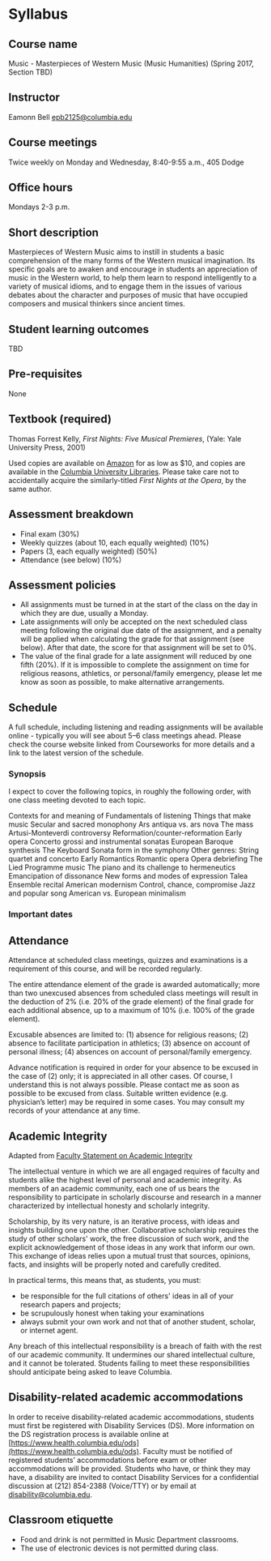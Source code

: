 # Syllabus

## Course name 

Music - Masterpieces of Western Music (Music Humanities) (Spring 2017, Section TBD)

## Instructor

Eamonn Bell <epb2125@columbia.edu>

## Course meetings

Twice weekly on Monday and Wednesday, 8:40-9:55 a.m., 405 Dodge

## Office hours

Mondays 2-3 p.m.

## Short description

Masterpieces of Western Music aims to instill in students a basic comprehension of the many forms of the Western musical imagination. Its specific goals are to awaken and encourage in students an appreciation of music in the Western world, to help them learn to respond intelligently to a variety of musical idioms, and to engage them in the issues of various debates about the character and purposes of music that have occupied composers and musical thinkers since ancient times.

## Student learning outcomes

TBD

## Pre-requisites

None

## Textbook (required)

Thomas Forrest Kelly, _First Nights: Five Musical Premieres_, (Yale: Yale University Press, 2001)

Used copies are available on [Amazon](https://www.amazon.com/gp/offer-listing/0300091052/) for as low as $10, and copies are available in the [Columbia University Libraries](https://clio.columbia.edu/catalog/2603535). Please take care not to accidentally acquire the similarly-titled _First Nights at the Opera_, by the same author.

## Assessment breakdown

- Final exam (30%)
- Weekly quizzes (about 10, each equally weighted) (10%)
- Papers (3, each equally weighted) (50%)
- Attendance (see below) (10%)

## Assessment policies

* All assignments must be turned in at the start of the class on the day in which they are due, usually a Monday.
* Late assignments will only be accepted on the next scheduled class meeting following the original due date of the assignment, and a penalty will be applied when calculating the grade for that assignment (see below). After that date, the score for that assignment will be set to 0%.
* The value of the final grade for a late assignment will reduced by one fifth (20%). If it is impossible to complete the assignment on time for religious reasons, athletics, or personal/family emergency, please let me know as soon as possible, to make alternative arrangements.

## Schedule

A full schedule, including listening and reading assignments will be available online - typically you will see about 5–6 class meetings ahead. Please check the course website linked from Courseworks for more details and a link to the latest version of the schedule.

### Synopsis

I expect to cover the following topics, in roughly the following order, with one class meeting devoted to each topic.

Contexts for and meaning of
Fundamentals of listening
Things that make music
Secular and sacred monophony
Ars antiqua vs. ars nova
The mass
Artusi-Monteverdi controversy
Reformation/counter-reformation
Early opera
Concerto grossi and instrumental sonatas
European Baroque synthesis
The Keyboard
Sonata form in the symphony
Other genres: String quartet and concerto
Early Romantics
Romantic opera
Opera debriefing
The Lied
Programme music
The piano and its challenge to hermeneutics
Emancipation of dissonance
New forms and modes of expression
Talea Ensemble recital
American modernism
Control, chance, compromise
Jazz and popular song
American vs. European minimalism

### Important dates

## Attendance

Attendance at scheduled class meetings, quizzes and examinations is a requirement of this course, and will be recorded regularly. 

The entire attendance element of the grade is awarded automatically; more than two unexcused absences from scheduled class meetings will result in the deduction of 2% (i.e. 20% of the grade element) of the final grade for each additional absence, up to a maximum of 10% (i.e. 100% of the grade element).

Excusable absences are limited to: (1) absence for religious reasons; (2) absence to facilitate participation in athletics; (3) absence on account of personal illness; (4) absences on account of personal/family emergency.

Advance notification is required in order for your absence to be excused in the case of (2) only; it is appreciated in all other cases. Of course, I understand this is not always possible. Please contact me as soon as possible to be excused from class. Suitable written evidence (e.g. physician’s letter) may be required in some cases. You may consult my records of your attendance at any time. 

## Academic Integrity
Adapted from [Faculty Statement on Academic Integrity](https://www.college.columbia.edu/academics/integrity-statement)

The intellectual venture in which we are all engaged requires of faculty and students alike the highest level of personal and academic integrity. As members of an academic community, each one of us bears the responsibility to participate in scholarly discourse and research in a manner characterized by intellectual honesty and scholarly integrity.

Scholarship, by its very nature, is an iterative process, with ideas and insights building one upon the other. Collaborative scholarship requires the study of other scholars' work, the free discussion of such work, and the explicit acknowledgement of those ideas in any work that inform our own. This exchange of ideas relies upon a mutual trust that sources, opinions, facts, and insights will be properly noted and carefully credited.

In practical terms, this means that, as students, you must:

* be responsible for the full citations of others' ideas in all of your research papers and projects;
* be scrupulously honest when taking your examinations
* always submit your own work and not that of another student, scholar, or internet agent.

Any breach of this intellectual responsibility is a breach of faith with the rest of our academic community. It undermines our shared intellectual culture, and it cannot be tolerated. Students failing to meet these responsibilities should anticipate being asked to leave Columbia.

## Disability-related academic accommodations

In order to receive disability-related academic accommodations, students must first be registered with Disability Services (DS). More information on the DS registration process is available online at [https://www.health.columbia.edu/ods](https://www.health.columbia.edu/ods). Faculty must be notified of registered students’ accommodations before exam or other accommodations will be provided. Students who have, or think they may have, a disability are invited to contact Disability Services for a confidential discussion at (212) 854-2388 (Voice/TTY) or by email at <disability@columbia.edu>.

## Classroom etiquette

* Food and drink is not permitted in Music Department classrooms.
* The use of electronic devices is not permitted during class.
